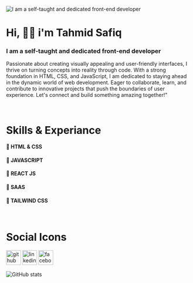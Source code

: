 
![I am a self-taught and dedicated front-end developer](https://media.licdn.com/dms/image/D4E16AQEiVECOJm-m-A/profile-displaybackgroundimage-shrink_350_1400/0/1703777285651?e=1709164800&v=beta&t=W3n7H0JpJVNBTlhymYqwwQHW-bApXfoJtNSEOxxdSjs)


# Hi, 🖐🏻  i'm Tahmid Safiq
### I am a self-taught and dedicated front-end developer
Passionate about creating visually appealing and user-friendly interfaces, I thrive on turning concepts into reality through code. 
With a strong foundation in HTML, CSS, and JavaScript, I am dedicated to staying ahead in the dynamic world of web development. Eager to collaborate, learn, and contribute to innovative projects that push the boundaries of user experience. Let's connect and build something amazing together!"

<br>

# Skills & Experiance
#### 🔵 HTML & CSS
#### 🔵 JAVASCRIPT
#### 🔵 REACT JS
#### 🔵 SAAS
#### 🔵 TAILWIND CSS

<br>

# Social Icons
[<img src='https://cdn.jsdelivr.net/npm/simple-icons@3.0.1/icons/github.svg' alt='github' height='40'>](https://github.com/tahmidsafiq)  [<img src='https://cdn.jsdelivr.net/npm/simple-icons@3.0.1/icons/linkedin.svg' alt='linkedin' height='40'>](https://www.linkedin.com/in/tahmidsafiq/)  [<img src='https://cdn.jsdelivr.net/npm/simple-icons@3.0.1/icons/facebook.svg' alt='facebook' height='40'>](https://www.facebook.com/tahmidsafiq)  

![GitHub stats](https://github-readme-stats.vercel.app/api?username=tahmidsafiq&show_icons=true)  
